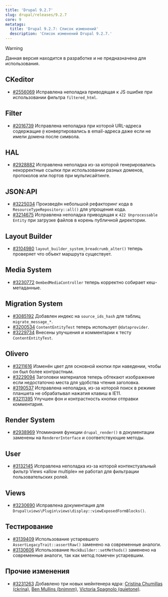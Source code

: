 ```yaml
---
title: 'Drupal 9.2.7'
slug: drupal/releases/9.2.7
core: 9
metatags:
  title: 'Drupal 9.2.7: Список изменений'
  description: 'Список изменений Drupal 9.2.7.'
---
```


> [!WARNING]
> Данная версия находится в разработке и не предназначена для использования.

## CKeditor

* [#2556069](https://www.drupal.org/node/2556069) Исправлена неполадка приводящая к JS ошибке при использовании фильтра `filtered_html`.

## Filter

* [#2016739](https://www.drupal.org/node/2016739) Исправлена неполадка при которой URL-адреса содержащие `@` конвертировались в email-адреса даже если не имели домена после символа.

## HAL

* [#2928882](https://www.drupal.org/node/2928882) Исправлена неполадка из-за которой генерировались некорректные ссылки при использовании разных доменов, протоколов или портов при мультисайтинге.

## JSON:API

* [#3225034](https://www.drupal.org/node/3225034) Произведён небольшой рефакторинг кода в `ResourceTypeRepository::all()` для упрощения кода.
* [#3214675](https://www.drupal.org/node/3214675) Исправлена неполадка приводящая к `422 Unprocessable Entity` при загрузке файлов в корень публичной директории.

## Layout Builder

* [#3104980](https://www.drupal.org/node/3104980) `layout_builder_system_breadcrumb_alter()` теперь проверяет что объект маршрута существует.

## Media System

* [#3230772](https://www.drupal.org/node/3230772) `OembedMediaController` теперь корректно собирает кеш-метаданные.

## Migration System

* [#3085192](https://www.drupal.org/node/3085192) Добавлен индекс на `source_ids_hash` для таблиц `migrate_message_*`.
* [#3200534](https://www.drupal.org/node/3200534) `ContentEntityTest` теперь использует `@dataprovider`.
* [#3229734](https://www.drupal.org/node/3229734) Внесены улучшения и комментарии к тесту `ContentEntityTest`.

## Olivero

* [#3211616](https://www.drupal.org/node/3211616) Изменён цвет для основной кнопки при наведении, чтобы он был более контрастным.
* [#3229094](https://www.drupal.org/node/3229094) Заголовки материалов теперь обтекают изображение если недостаточно места для удобства чтения заголовка.
* [#3190537](https://www.drupal.org/node/3190537) Исправлена неполадка, из-за которой поиск в режиме планшета не обрабатывал нажатия клавиш в IE11.
* [#3211395](https://www.drupal.org/node/3211395) Улучшен фон и контрастность кнопки отправки комментария.

## Render System

* [#2938969](https://www.drupal.org/node/2938969) Упоминания функции `drupal_render()` в документации заменены на `RendererInterface` и соответствующие методы.

## User

* [#3132145](https://www.drupal.org/node/3132145) Исправлена неполадка из-за которой контекстуальный фильтр Views «allow multiple» не работал для фильтрации пользовательских ролей.

## Views

* [#3230690](https://www.drupal.org/node/3230690) Исправлена документация для `Drupal\views\Plugin\views\display::viewExposedFormBlocks()`.

## Тестирование

* [#3139409](https://www.drupal.org/node/3139409) Использование устаревшего `AssertLegacyTrait::assertRaw()` заменено на современные аналоги.
* [#3130606](https://www.drupal.org/node/3130606) Использование `MockBuilder::setMethods()` заменено на современные аналоги, так как метод помечен устаревшим.

## Прочие изменения

- [#3231263](https://www.drupal.org/node/3231263) Добавлено три новых мейнтенера ядра: [Cristina Chumillas (ckrina)](https://www.drupal.org/u/ckrina), [Ben Mullins (bnjmnm)](https://www.drupal.org/u/bnjmnm), [Victoria Spagnolo (quietone)](https://www.drupal.org/u/quietone).